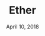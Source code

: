 ---
date: April 10, 2018
title: Ether
link: https://ether.thescenery.co/
image: images/tools/ether.jpg
description: Build your design system faster now. And keep it from breaking later. Meet Ether, a modular base for any design system.
tags:
- frameworks
- development

# ================================
# TOOLS CATEGORIES AVAILABLE
# ================================
# - design
# - development
# - documentation
# - frameworks
# - sketch
#   type: Plugin
#   type: Sketch File
# ================================
---